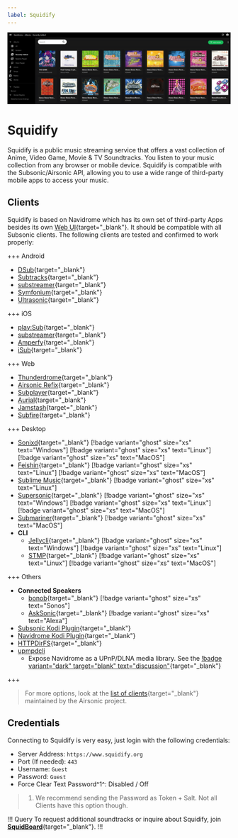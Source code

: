 ```yaml
---
label: Squidify
---
```


![](/static/ss/squidify.png)
# Squidify

Squidify is a public music streaming service that offers a vast collection of Anime, Video Game, Movie & TV Soundtracks. You listen to your music collection from any browser or mobile device. Squidify is compatible with the Subsonic/Airsonic API, allowing you to use a wide range of third-party mobile apps to access your music.

## Clients

Squidify is based on Navidrome which has its own set of third-party Apps besides its own [Web UI](https://www.squidify.org/){target="_blank"}. It should be compatible with all Subsonic clients. The following clients are tested and confirmed to work properly:

+++ Android

- [DSub](https://play.google.com/store/apps/details?id=github.daneren2005.dsub){target="_blank"}
- [Subtracks](https://github.com/austinried/subtracks#readme){target="_blank"}
- [substreamer](https://substreamerapp.com/){target="_blank"}
- [Symfonium](https://symfonium.app/){target="_blank"}
- [Ultrasonic](https://ultrasonic.gitlab.io/){target="_blank"}

+++ iOS

- [play:Sub](http://michaelsapps.dk/playsubapp/){target="_blank"}
- [substreamer](https://substreamerapp.com/){target="_blank"}
- [Amperfy](https://github.com/BLeeEZ/amperfy#readme){target="_blank"}
- [iSub](https://isub.app){target="_blank"}

+++ Web

- [Thunderdrome](https://thunderdrome.netlify.app/){target="_blank"}
- [Airsonic Refix](https://airsonic.netlify.com/){target="_blank"}
- [Subplayer](https://subplayer.netlify.app/){target="_blank"}
- [Aurial](http://shrimpza.github.io/aurial/){target="_blank"}
- [Jamstash](http://jamstash.com){target="_blank"}
- [Subfire](http://p.subfireplayer.net/){target="_blank"}

+++ Desktop

- [Sonixd](https://github.com/jeffvli/sonixd){target="_blank"} [!badge variant="ghost" size="xs" text="Windows"] [!badge variant="ghost" size="xs" text="Linux"] [!badge variant="ghost" size="xs" text="MacOS"]
- [Feishin](https://github.com/jeffvli/feishin){target="_blank"} [!badge variant="ghost" size="xs" text="Linux"] [!badge variant="ghost" size="xs" text="MacOS"]
- [Sublime Music](https://sublimemusic.app/){target="_blank"} [!badge variant="ghost" size="xs" text="Linux"]
- [Supersonic](https://github.com/dweymouth/supersonic){target="_blank"} [!badge variant="ghost" size="xs" text="Windows"] [!badge variant="ghost" size="xs" text="Linux"] [!badge variant="ghost" size="xs" text="MacOS"]
- [Submariner](https://submarinerapp.com/){target="_blank"} [!badge variant="ghost" size="xs" text="MacOS"]
- **CLI**
    - [Jellycli](https://github.com/tryffel/jellycli#readme){target="_blank"} [!badge variant="ghost" size="xs" text="Windows"] [!badge variant="ghost" size="xs" text="Linux"]
    - [STMP](https://github.com/wildeyedskies/stmp#readme){target="_blank"} [!badge variant="ghost" size="xs" text="Linux"] [!badge variant="ghost" size="xs" text="MacOS"]

+++ Others

- **Connected Speakers**
  - [bonob](https://github.com/simojenki/bonob#readme){target="_blank"} [!badge variant="ghost" size="xs" text="Sonos"]
  - [AskSonic](https://github.com/srichter/asksonic#readme){target="_blank"} [!badge variant="ghost" size="xs" text="Alexa"]
- [Subsonic Kodi Plugin](https://github.com/warwickh/plugin.audio.subsonic#readme){target="_blank"}
- [Navidrome Kodi Plugin](https://github.com/BobHasNoSoul/plugin.audio.navidrome#readme){target="_blank"}
- [HTTPDirFS](https://github.com/fangfufu/httpdirfs#readme){target="_blank"}
- [upmpdcli](https://www.lesbonscomptes.com/upmpdcli/index.html)
    - Expose Navidrome as a UPnP/DLNA media library. See the [!badge variant="dark" target="blank" text="discussion"](https://github.com/navidrome/navidrome/discussions/2324){target="_blank"}

+++

> For more options, look at the [list of clients](https://airsonic.github.io/docs/apps/){target="_blank"} maintained by the Airsonic project.

## Credentials

Connecting to Squidify is very easy, just login with the following credentials:

- Server Address: `https://www.squidify.org`
- Port (If needed): `443`
- Username: `Guest`
- Password: `Guest`
- Force Clear Text Password^1^: Disabled / Off

> 1. We recommend sending the Password as Token + Salt. Not all Clients have this option though.

!!! Query
To request additional soundtracks or inquire about Squidify, join [**SquidBoard**](https://www.squid-board.org/){target="_blank"}.
!!!



